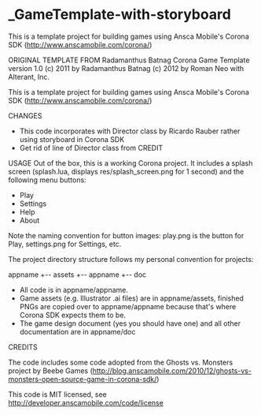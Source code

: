 _GameTemplate-with-storyboard
=================================

This is a template project for building games using Ansca Mobile's Corona SDK (http://www.anscamobile.com/corona/)

ORIGINAL TEMPLATE FROM Radamanthus Batnag
Corona Game Template version 1.0
(c) 2011 by Radamanthus Batnag
(c) 2012 by Roman Neo with Alterant, Inc.

This is a template project for building games using Ansca Mobile's Corona SDK (http://www.anscamobile.com/corona/)

CHANGES
- This code incorporates with Director class by  Ricardo Rauber rather using storyboard in Corona SDK
- Get rid of line of Director class from CREDIT

USAGE
Out of the box, this is a working Corona project. It includes a splash screen (splash.lua, displays res/splash_screen.png for 1 second) and the following menu buttons:
- Play
- Settings
- Help
- About

Note the naming convention for button images: play.png is the button for Play, settings.png for Settings, etc.

The project directory structure follows my personal convention for projects:

appname
  +-- assets
  +-- appname
  +-- doc

- All code is in appname/appname.
- Game assets (e.g. Illustrator .ai files) are in appname/assets, finished PNGs are copied over to appname/appname because that's where Corona SDK expects them to be.
- The game design document (yes you should have one) and all other documentation are in appname/doc

CREDITS

The code includes some code adopted from the Ghosts vs. Monsters project by Beebe Games (http://blog.anscamobile.com/2010/12/ghosts-vs-monsters-open-source-game-in-corona-sdk/)

This code is MIT licensed, see http://developer.anscamobile.com/code/license